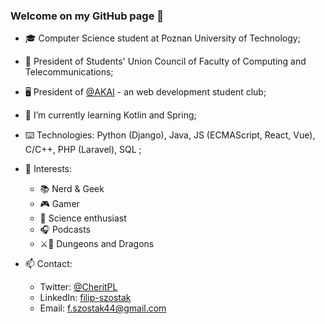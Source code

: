 ### Welcome on my GitHub page 👋

- 🎓 Computer Science student at Poznan University of Technology;
- 💼 President of Students' Union Council of Faculty of Computing and Telecommunications;
- 🖥️ President of [@AKAI](https://github.com/akai-org) - an web development student club;

- 🧠 I’m currently learning Kotlin and Spring;
- ⌨️ Technologies: Python (Django), Java, JS (ECMAScript, React, Vue), C/C++, PHP (Laravel), SQL ;

- 🔎 Interests:
  - 📚 Nerd & Geek
  - 🎮 Gamer
  - 🌌 Science enthusiast
  - 🎧 Podcasts
  - ⚔️🐉 Dungeons and Dragons

- 📫 Contact:
  - Twitter: [@CheritPL](https://twitter.com/CheritPL) 
  - LinkedIn: [filip-szostak](https://www.linkedin.com/in/filip-szostak/)
  - Email: [f.szostak44@gmail.com](mailto:f.szostak44@gmail.com) 
